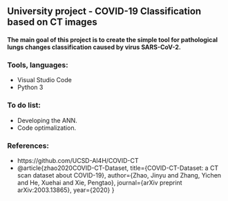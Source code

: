 <h2>University project - COVID-19 Classification based on CT images</h2>
<h4>The main goal of this project is to create the simple tool for pathological lungs changes classification caused by virus SARS-CoV-2.</h4>
<h3>Tools, languages:</h3>
<ul>
    <li>Visual Studio Code</li>
    <li>Python 3</li>
</ul>
<h3>To do list:</h3>
<ul>
    <li>Developing the ANN.</li>
    <li>Code optimalization.</li>
</ul>
<h3>References:</h3>
<ul>
    <li>https://github.com/UCSD-AI4H/COVID-CT</li>
    <li>@article{zhao2020COVID-CT-Dataset,
  title={COVID-CT-Dataset: a CT scan dataset about COVID-19},
  author={Zhao, Jinyu and Zhang, Yichen and He, Xuehai and Xie, Pengtao},
  journal={arXiv preprint arXiv:2003.13865}, 
  year={2020}
}</li>
</ul>

